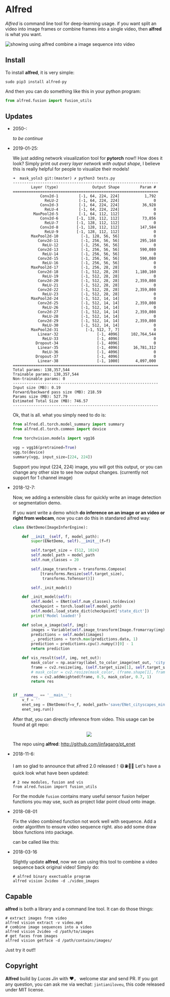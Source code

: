 # Alfred

*Alfred* is command line tool for deep-learning usage. if you want split an video into image frames or combine frames into a single video, then **alfred** is what you want.

![showing using alfred combine a image sequence into video](https://i.loli.net/2018/08/01/5b612d34d9872.png)



## Install

To install **alfred**, it is very simple:

```shell
sudo pip3 install alfred-py
```

And then you can do something like this in your python program:

```python
from alfred.fusion import fusion_utils
```



## Updates



- 2050-:

  *to be continue*

- 2019-01-25:

  We just adding network visualization tool for **pytorch** now!! How does it look? Simply print out *every layer network with output shape*,  I believe this is really helpful for people to visualize their models!

  ```
  ➜  mask_yolo3 git:(master) ✗ python3 tests.py
  ----------------------------------------------------------------
          Layer (type)               Output Shape         Param #
  ================================================================
              Conv2d-1         [-1, 64, 224, 224]           1,792
                ReLU-2         [-1, 64, 224, 224]               0
              Conv2d-3         [-1, 64, 224, 224]          36,928
                ReLU-4         [-1, 64, 224, 224]               0
           MaxPool2d-5         [-1, 64, 112, 112]               0
              Conv2d-6        [-1, 128, 112, 112]          73,856
                ReLU-7        [-1, 128, 112, 112]               0
              Conv2d-8        [-1, 128, 112, 112]         147,584
                ReLU-9        [-1, 128, 112, 112]               0
          MaxPool2d-10          [-1, 128, 56, 56]               0
             Conv2d-11          [-1, 256, 56, 56]         295,168
               ReLU-12          [-1, 256, 56, 56]               0
             Conv2d-13          [-1, 256, 56, 56]         590,080
               ReLU-14          [-1, 256, 56, 56]               0
             Conv2d-15          [-1, 256, 56, 56]         590,080
               ReLU-16          [-1, 256, 56, 56]               0
          MaxPool2d-17          [-1, 256, 28, 28]               0
             Conv2d-18          [-1, 512, 28, 28]       1,180,160
               ReLU-19          [-1, 512, 28, 28]               0
             Conv2d-20          [-1, 512, 28, 28]       2,359,808
               ReLU-21          [-1, 512, 28, 28]               0
             Conv2d-22          [-1, 512, 28, 28]       2,359,808
               ReLU-23          [-1, 512, 28, 28]               0
          MaxPool2d-24          [-1, 512, 14, 14]               0
             Conv2d-25          [-1, 512, 14, 14]       2,359,808
               ReLU-26          [-1, 512, 14, 14]               0
             Conv2d-27          [-1, 512, 14, 14]       2,359,808
               ReLU-28          [-1, 512, 14, 14]               0
             Conv2d-29          [-1, 512, 14, 14]       2,359,808
               ReLU-30          [-1, 512, 14, 14]               0
          MaxPool2d-31            [-1, 512, 7, 7]               0
             Linear-32                 [-1, 4096]     102,764,544
               ReLU-33                 [-1, 4096]               0
            Dropout-34                 [-1, 4096]               0
             Linear-35                 [-1, 4096]      16,781,312
               ReLU-36                 [-1, 4096]               0
            Dropout-37                 [-1, 4096]               0
             Linear-38                 [-1, 1000]       4,097,000
  ================================================================
  Total params: 138,357,544
  Trainable params: 138,357,544
  Non-trainable params: 0
  ----------------------------------------------------------------
  Input size (MB): 0.19
  Forward/backward pass size (MB): 218.59
  Params size (MB): 527.79
  Estimated Total Size (MB): 746.57
  ----------------------------------------------------------------
  
  ```

  Ok, that is all. what you simply need to do is:

  ```python
  from alfred.dl.torch.model_summary import summary
  from alfred.dl.torch.common import device
  
  from torchvision.models import vgg16
  
  vgg = vgg16(pretrained=True)
  vgg.to(device)
  summary(vgg, input_size=[224, 224])
  ```

  Support you input (224, 224) image, you will got this output, or you can change any other size to see how output changes. (currently not support for 1 channel image)

- 2018-12-7:

  Now, we adding a extensible class for quickly write an image detection or segmentation demo.

  If you want write a demo which **do inference on an image or an video or right from webcam**, now you can do this in standared alfred way:

  ```python
  class ENetDemo(ImageInferEngine):
  
      def __init__(self, f, model_path):
          super(ENetDemo, self).__init__(f=f)
  
          self.target_size = (512, 1024)
          self.model_path = model_path
          self.num_classes = 20
  
          self.image_transform = transforms.Compose(
              [transforms.Resize(self.target_size),
               transforms.ToTensor()])
  
          self._init_model()
  
      def _init_model(self):
          self.model = ENet(self.num_classes).to(device)
          checkpoint = torch.load(self.model_path)
          self.model.load_state_dict(checkpoint['state_dict'])
          print('Model loaded!')
  
      def solve_a_image(self, img):
          images = Variable(self.image_transform(Image.fromarray(img)).to(device).unsqueeze(0))
          predictions = self.model(images)
          _, predictions = torch.max(predictions.data, 1)
          prediction = predictions.cpu().numpy()[0] - 1
          return prediction
  
      def vis_result(self, img, net_out):
          mask_color = np.asarray(label_to_color_image(net_out, 'cityscapes'), dtype=np.uint8)
          frame = cv2.resize(img, (self.target_size[1], self.target_size[0]))
          # mask_color = cv2.resize(mask_color, (frame.shape[1], frame.shape[0]))
          res = cv2.addWeighted(frame, 0.5, mask_color, 0.7, 1)
          return res
  
  
  if __name__ == '__main__':
      v_f = ''
      enet_seg = ENetDemo(f=v_f, model_path='save/ENet_cityscapes_mine.pth')
      enet_seg.run()
  ```

  After that, you can directly inference from video. This usage can be found at git repo: 

  <div align=center><img src="https://s1.ax1x.com/2018/12/07/F1OKLF.gif"/></div>

  The repo using **alfred**: http://github.com/jinfagang/pt_enet

- 2018-11-6:

  I am so glad to announce that alfred 2.0 released！😄⛽️👏👏  Let's have a quick look what have been updated:

  ```
  # 2 new modules, fusion and vis
  from alred.fusion import fusion_utils
  ```

  For the module `fusion` contains many useful sensor fusion helper functions you may use, such as project lidar point cloud onto image.

- 2018-08-01

  Fix the video combined function not work well with sequence. Add a order algorithm to ensure video sequence right.
  also add some draw bbox functions into package.

  can be called like this:

- 2018-03-16

  Slightly update **alfred**, now we can using this tool to combine a video sequence back original video!
  Simply do:

  ```shell
  # alfred binary exectuable program
  alfred vision 2video -d ./video_images
  ```


## Capable

**alfred** is both a library and a command line tool. It can do those things:

```angular2html
# extract images from video
alfred vision extract -v video.mp4
# combine image sequences into a video
alfred vision 2video -d /path/to/images
# get faces from images
alfred vision getface -d /path/contains/images/

```

Just try it out!!

## Copyright

**Alfred** build by *Lucas Jin* with ❤️， welcome star and send PR. If you got any question, you can ask me via wechat: `jintianiloveu`, this code released under MIT license.